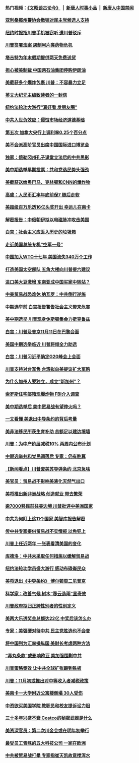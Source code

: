 #### 热门视频：[《文昭谈古论今》](https://github.com/gfw-breaker/wenzhao/blob/master/README.md?t=10251534) &nbsp;|&nbsp; [新唐人时事小品](https://github.com/gfw-breaker/ntdtv-comedy/blob/master/README.md?t=10251534) &nbsp;|&nbsp; [新唐人中国禁闻](https://github.com/gfw-breaker/ntdtv-news/blob/master/README.md?t=10251534)

#### [亚利桑那州警协会撤销对民主党候选人支持](../pages/nsc412/n10808437.md?t=10251534) 

#### [纽约时报指川普手机被窃听 遭川普驳斥](../pages/nsc412/n10807071.md?t=10251534) 

#### [川普签署法案 遏制阿片类药物危机](../pages/nsc412/n10806923.md?t=10251534) 

#### [塔吉特为年末假期提供两天免费送货](../pages/nsc412/n10807164.md?t=10251534) 

#### [担心被美制裁 中国两石油集团停购伊朗油](../pages/nsc412/n10806678.md?t=10251534) 

#### [美截获多个爆炸包裹 川普：不容暴力立足](../pages/nsc412/n10806574.md?t=10251534) 

#### [英文大纪元主编致读者的一封信](../pages/nsc412/n10806320.md?t=10251534) 

#### [纽约法轮功大游行“真好看 发朋友圈”](../pages/nsc412/n10806304.md?t=10251534) 

#### [中共入世负效应：侵蚀市场经济道德基础](../pages/nsc412/n10806268.md?t=10251534) 

#### [第五次 加拿大央行上调利率0.25个百分点](../pages/nsc412/n10806316.md?t=10251534) 

#### [美不会派高阶官员出席中国国际进口博览会](../pages/nsc412/n10805978.md?t=10251534) 

#### [独家：俄勒冈州孔子课堂立法后的中共黑影](../pages/nsc412/n10805932.md?t=10251534) 

#### [美中期选举早期投票：共和党选民势头强劲](../pages/nsc412/n10806091.md?t=10251534) 

#### [美截获送给奥巴马、克林顿和CNN的爆炸物](../pages/nsc412/n10806053.md?t=10251534) 

#### [高盛：人民币汇率年底前保7 随后走软](../pages/nsc412/n10805944.md?t=10251534) 

#### [美超级百万乐透16亿头奖开出 幸运儿在南卡](../pages/nsc412/n10805894.md?t=10251534) 

#### [解密报告：中俄朝伊拟以电磁脉冲攻击美国](../pages/nsc412/n10805286.md?t=10251534) 

#### [白宫：社会主义应丢入历史的垃圾箱](../pages/nsc412/n10804725.md?t=10251534) 

#### [走近美国总统专机“空军一号”](../pages/nsc412/n10805018.md?t=10251534) 

#### [中国加入WTO十七年 美国流失340万个工作](../pages/nsc412/n10804115.md?t=10251534) 

#### [打造美国太空部队 五角大楼向川普提六建议](../pages/nsc412/n10804532.md?t=10251534) 

#### [进口美大豆激增 东南亚成中国买家中转站？](../pages/nsc412/n10803998.md?t=10251534) 

#### [中美贸易战恐难休 纳瓦罗：中共倒行逆施](../pages/nsc412/n10804254.md?t=10251534) 

#### [中期选举前 白宫报告警告社会主义带来危害](../pages/nsc412/n10803527.md?t=10251534) 

#### [美中期选举 川普现身休斯顿集会力挺克鲁兹](../pages/nsc412/n10803834.md?t=10251534) 

#### [白宫：川普及普京11月11日在巴黎会面](../pages/nsc412/n10803871.md?t=10251534) 

#### [美国中期选举临近 川普将倾全力助选](../pages/nsc412/n10803756.md?t=10251534) 

#### [白宫：川普习近平确定G20峰会上会面](../pages/nsc412/n10803463.md?t=10251534) 

#### [川普支持对台军售 台湾拟向美提议扩大军购](../pages/nsc412/n10803470.md?t=10251534) 

#### [为什么加州人要独立，成立“新加州”？](../pages/nsc412/n10802610.md?t=10251534) 

#### [索罗斯住宅邮箱现爆炸物 FBI介入调查](../pages/nsc412/n10802808.md?t=10251534) 

#### [美中期选举后 美中贸易战有望停火吗？](../pages/nsc412/n10801498.md?t=10251534) 

#### [一文看懂 美退出中导条约的背后考量](../pages/nsc412/n10801841.md?t=10251534) 

#### [美非法移民所获生育补助 总额足以建边境墙](../pages/nsc412/n10801907.md?t=10251534) 

#### [川普：为中产阶层减税10% 两周内公布计划](../pages/nsc412/n10801800.md?t=10251534) 

#### [中期选举共和党民调落后 专家：仍有胜算](../pages/nsc412/n10801597.md?t=10251534) 

#### [【新闻看点】川普废美苏导弹条约 北京急啥](../pages/nsc412/n10801278.md?t=10251534) 

#### [美官员：贸易战不影响美液化天然气出口](../pages/nsc412/n10801354.md?t=10251534) 

#### [美将推出新非洲战略 创造就业 带去繁荣](../pages/nsc412/n10801172.md?t=10251534) 

#### [逾7000移民前往美边境 川普批评中美洲国家](../pages/nsc412/n10800991.md?t=10251534) 

#### [中共为何盯上这11个国家 美智库报告解密](../pages/nsc412/n10799359.md?t=10251534) 

#### [传中共专家提供贸易战不实情报 以免犯上](../pages/nsc412/n10800120.md?t=10251534) 

#### [川普上任近两年 一张表看清美国的变化](../pages/nsc412/n10799861.md?t=10251534) 

#### [库德洛：中共未采取任何措施以缓解贸易战](../pages/nsc412/n10799582.md?t=10251534) 

#### [纽约法轮功学员盛大游行 感动布碌崙民众](../pages/nsc412/n10799427.md?t=10251534) 

#### [美将退出《中导条约》 博尔顿周二见普京](../pages/nsc412/n10799392.md?t=10251534) 

#### [科学家：改善气候 树木“移云造雨”显奇效](../pages/nsc412/n10798122.md?t=10251534) 

#### [川普政府拟归正跨性别者的性别定义](../pages/nsc412/n10799302.md?t=10251534) 

#### [美两大乐透奖金总额达22亿 中奖后该怎么办](../pages/nsc412/n10799299.md?t=10251534) 

#### [专家：美强硬对待中共 民主党胜选也不会变](../pages/nsc412/n10799269.md?t=10251534) 

#### [将中国列为汇率操纵国 美财长考虑两种方法](../pages/nsc412/n10799121.md?t=10251534) 

#### [“毒丸条款”或影响欧亚 美加强围剿中共](../pages/nsc412/n10798919.md?t=10251534) 

#### [川普策略奏效  让中共全球扩张踢到铁板](../pages/nsc412/n10799057.md?t=10251534) 

#### [川普：11月初或推出对中等收入者减税政策](../pages/nsc412/n10798928.md?t=10251534) 

#### [美南卡一大学附近公寓楼倒塌 30人受伤](../pages/nsc412/n10798835.md?t=10251534) 

#### [中资欲买美国学院 教职员和校友提诉讼力阻](../pages/nsc412/n10796138.md?t=10251534) 

#### [三十多年兴盛不衰 Costco的秘密武器是什么](../pages/nsc412/n10794200.md?t=10251534) 

#### [美资深官员：第二次川金会或在明年初举行](../pages/nsc412/n10798203.md?t=10251534) 

#### [最受员工青睐的五大科技公司 一家在欧洲](../pages/nsc412/n10794250.md?t=10251534) 

#### [中共被贸易战打晕 专家指崔天凯故意搅浑水](../pages/nsc412/n10797694.md?t=10251534) 

